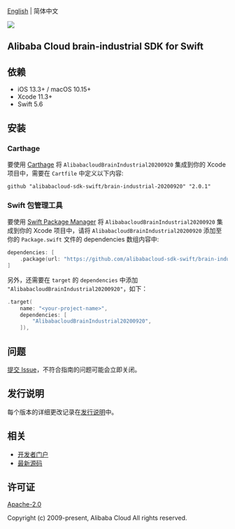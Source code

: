 [English](README.md) | 简体中文

![](https://aliyunsdk-pages.alicdn.com/icons/AlibabaCloud.svg)

## Alibaba Cloud brain-industrial SDK for Swift

## 依赖

- iOS 13.3+ / macOS 10.15+
- Xcode 11.3+
- Swift 5.6

## 安装

### Carthage

要使用 [Carthage](https://github.com/Carthage/Carthage) 将 `AlibabacloudBrainIndustrial20200920` 集成到你的 Xcode 项目中，需要在 `Cartfile` 中定义以下内容:

```ogdl
github "alibabacloud-sdk-swift/brain-industrial-20200920" "2.0.1"
```

### Swift 包管理工具

要使用 [Swift Package Manager](https://swift.org/package-manager/) 将 `AlibabacloudBrainIndustrial20200920` 集成到你的 Xcode 项目中，请将 `AlibabacloudBrainIndustrial20200920` 添加至你的 `Package.swift` 文件的 dependencies 数组内容中:

```swift
dependencies: [
    .package(url: "https://github.com/alibabacloud-sdk-swift/brain-industrial-20200920.git", from: "2.0.1")
]
```

另外，还需要在 `target` 的 `dependencies` 中添加 `"AlibabacloudBrainIndustrial20200920"`，如下：

```swift
.target(
    name: "<your-project-name>",
    dependencies: [
        "AlibabacloudBrainIndustrial20200920",
    ]),
```

## 问题

[提交 Issue](https://github.com/alibabacloud-sdk-swift/brain-industrial-20200920/issues/new)，不符合指南的问题可能会立即关闭。

## 发行说明

每个版本的详细更改记录在[发行说明](./ChangeLog.txt)中。

## 相关

* [开发者门户](https://next.api.aliyun.com/home)
* [最新源码](https://github.com/alibabacloud-sdk-swift/brain-industrial-20200920)

## 许可证

[Apache-2.0](http://www.apache.org/licenses/LICENSE-2.0)

Copyright (c) 2009-present, Alibaba Cloud All rights reserved.
